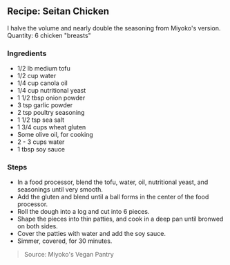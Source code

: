## Recipe: Seitan Chicken
I halve the volume and nearly double the seasoning from Miyoko's version.  
Quantity: 6 chicken "breasts"  

### Ingredients
 - 1/2 lb medium tofu
 - 1/2 cup water
 - 1/4 cup canola oil
 - 1/4 cup nutritional yeast
 - 1 1/2 tbsp onion powder
 - 3 tsp garlic powder
 - 2 tsp poultry seasoning
 - 1 1/2 tsp sea salt
 - 1 3/4 cups wheat gluten
 - Some olive oil, for cooking
 - 2 - 3 cups water
 - 1 tbsp soy sauce

### Steps
 - In a food processor, blend the tofu, water, oil, nutritional yeast, and seasonings until very smooth.
 - Add the gluten and blend until a ball forms in the center of the food processor.
 - Roll the dough into a log and cut into 6 pieces.
 - Shape the pieces into thin patties, and cook in a deep pan until bronwed on both sides.
 - Cover the patties with water and add the soy sauce.
 - Simmer, covered, for 30 minutes.

> Source: Miyoko's Vegan Pantry
